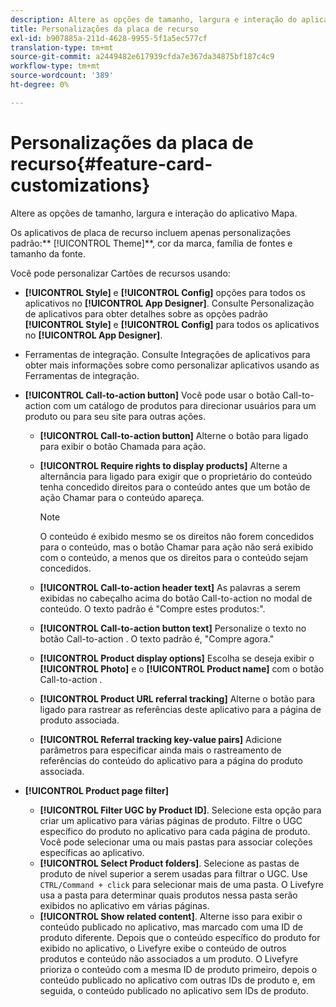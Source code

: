 ```yaml
---
description: Altere as opções de tamanho, largura e interação do aplicativo Mapa.
title: Personalizações da placa de recurso
exl-id: b907885a-211d-4628-9955-5f1a5ec577cf
translation-type: tm+mt
source-git-commit: a2449482e617939cfda7e367da34875bf187c4c9
workflow-type: tm+mt
source-wordcount: '389'
ht-degree: 0%

---
```


# Personalizações da placa de recurso{#feature-card-customizations}

Altere as opções de tamanho, largura e interação do aplicativo Mapa.

<!-- 
r_feature_card_customization.dita
 -->

Os aplicativos de placa de recurso incluem apenas personalizações padrão:** [!UICONTROL Theme]**, cor da marca, família de fontes e tamanho da fonte.

Você pode personalizar Cartões de recursos usando:

* **[!UICONTROL Style]** e  **[!UICONTROL Config]** opções para todos os aplicativos no  **[!UICONTROL App Designer]**. Consulte Personalização de aplicativos para obter detalhes sobre as opções padrão **[!UICONTROL Style]** e **[!UICONTROL Config]** para todos os aplicativos no **[!UICONTROL App Designer]**.

* Ferramentas de integração. Consulte Integrações de aplicativos para obter mais informações sobre como personalizar aplicativos usando as Ferramentas de integração.
* **[!UICONTROL Call-to-action button]** Você pode usar o botão Call-to-action com um catálogo de produtos para direcionar usuários para um produto ou para seu site para outras ações.

   * **[!UICONTROL Call-to-action button]** Alterne o botão para ligado para exibir o botão Chamada para ação.
   * **[!UICONTROL Require rights to display products]** Alterne a alternância para ligado para exigir que o proprietário do conteúdo tenha concedido direitos para o conteúdo antes que um botão de ação Chamar para o conteúdo apareça.

      >[!NOTE]
      >
      >O conteúdo é exibido mesmo se os direitos não forem concedidos para o conteúdo, mas o botão Chamar para ação não será exibido com o conteúdo, a menos que os direitos para o conteúdo sejam concedidos.

   * **[!UICONTROL Call-to-action header text]** As palavras a serem exibidas no cabeçalho acima do botão Call-to-action no modal de conteúdo. O texto padrão é &quot;Compre estes produtos:&quot;.
   * **[!UICONTROL Call-to-action button text]** Personalize o texto no botão Call-to-action . O texto padrão é, &quot;Compre agora.&quot;
   * **[!UICONTROL Product display options]** Escolha se deseja exibir o  **[!UICONTROL Photo]** e o  **[!UICONTROL Product name]** com o botão Call-to-action .
   * **[!UICONTROL Product URL referral tracking]** Alterne o botão para ligado para rastrear as referências deste aplicativo para a página de produto associada.
   * **[!UICONTROL Referral tracking key-value pairs]** Adicione parâmetros para especificar ainda mais o rastreamento de referências do conteúdo do aplicativo para a página do produto associada.

* **[!UICONTROL Product page filter]**

   * **[!UICONTROL Filter UGC by Product ID]**. Selecione esta opção para criar um aplicativo para várias páginas de produto. Filtre o UGC específico do produto no aplicativo para cada página de produto. Você pode selecionar uma ou mais pastas para associar coleções específicas ao aplicativo.
   * **[!UICONTROL Select Product folders]**. Selecione as pastas de produto de nível superior a serem usadas para filtrar o UGC. Use `CTRL/Command + click` para selecionar mais de uma pasta. O Livefyre usa a pasta para determinar quais produtos nessa pasta serão exibidos no aplicativo em várias páginas.
   * **[!UICONTROL Show related content]**. Alterne isso para exibir o conteúdo publicado no aplicativo, mas marcado com uma ID de produto diferente. Depois que o conteúdo específico do produto for exibido no aplicativo, o Livefyre exibe o conteúdo de outros produtos e conteúdo não associados a um produto. O Livefyre prioriza o conteúdo com a mesma ID de produto primeiro, depois o conteúdo publicado no aplicativo com outras IDs de produto e, em seguida, o conteúdo publicado no aplicativo sem IDs de produto.
